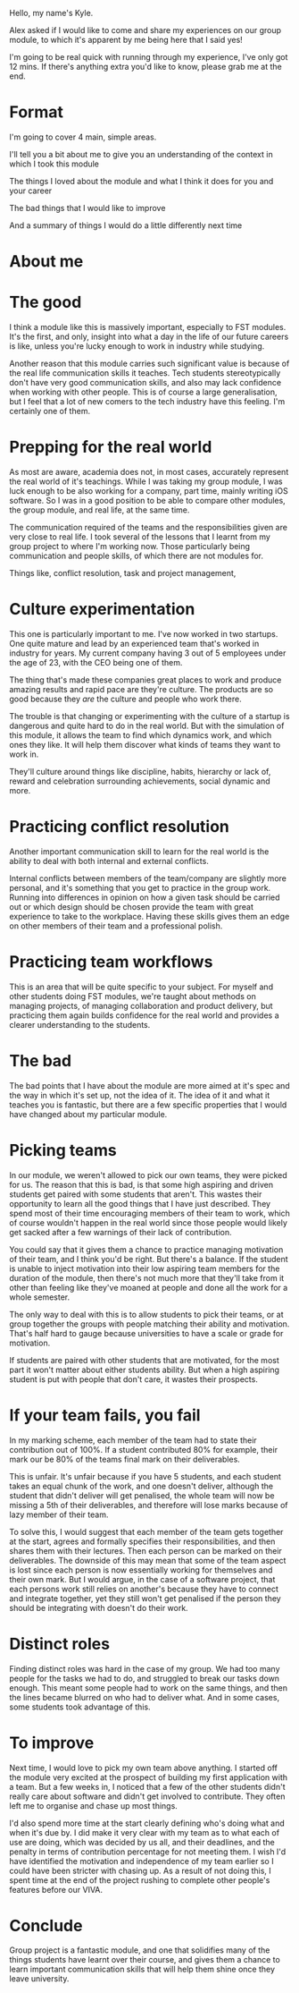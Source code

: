 Hello, my name's Kyle.

Alex asked if I would like to come and share my experiences on our group module, to which it's apparent by me being here that I said yes!

I'm going to be real quick with running through my experience, I've only got 12 mins. If there's anything extra you'd like to know, please grab me at the end.


# Format

I'm going to cover 4 main, simple areas.

I'll tell you a bit about me to give you an understanding of the context in which I took this module

The things I loved about the module and what I think it does for you and your career

The bad things that I would like to improve

And a summary of things I would do a little differently next time

# About me


# The good

I think a module like this is massively important, especially to FST modules. It's the first, and only, insight into what a day in the life of our future careers is like, unless you're lucky enough to work in industry while studying.

Another reason that this module carries such significant value is because of the real life communication skills it teaches. Tech students stereotypically don't have very good communication skills, and also may lack confidence when working with other people. This is of course a large generalisation, but I feel that a lot of new comers to the tech industry have this feeling. I'm certainly one of them.

# Prepping for the real world

As most are aware, academia does not, in most cases, accurately represent the real world of it's teachings. While I was taking my group module, I was luck enough to be also working for a company, part time, mainly writing iOS software. So I was in a good position to be able to compare other modules, the group module, and real life, at the same time.

The communication required of the teams and the responsibilities given are very close to real life. I took several of the lessons that I learnt from my group project to where I'm working now. Those particularly being communication and people skills, of which there are not modules for.

Things like, conflict resolution, task and project management, 

# Culture experimentation

This one is particularly important to me. I've now worked in two startups. One quite mature and lead by an experienced team that's worked in industry for years. My current company having 3 out of 5 employees under the age of 23, with the CEO being one of them.

The thing that's made these companies great places to work and produce amazing results and rapid pace are they're culture. The products are so good because they *are* the culture and people who work there.

The trouble is that changing or experimenting with the culture of a startup is dangerous and quite hard to do in the real world. But with the simulation of this module, it allows the team to find which dynamics work, and which ones they like. It will help them discover what kinds of teams they want to work in.

They'll culture around things like discipline, habits, hierarchy or lack of, reward and celebration surrounding achievements, social dynamic and more.

# Practicing conflict resolution

Another important communication skill to learn for the real world is the ability to deal with both internal and external conflicts. 

Internal conflicts between members of the team/company are slightly more personal, and it's something that you get to practice in the group work. Running into differences in opinion on how a given task should be carried out or which design should be chosen provide the team with great experience to take to the workplace. Having these skills gives them an edge on other members of their team and a professional polish. 

# Practicing team workflows

This is an area that will be quite specific to your subject. For myself and other students doing FST modules, we're taught about methods on managing projects, of managing collaboration and product delivery, but practicing them again builds confidence for the real world and provides a clearer understanding to the students.


# The bad

The bad points that I have about the module are more aimed at it's spec and the way in which it's set up, not the idea of it. The idea of it and what it teaches you is fantastic, but there are a few specific properties that I would have changed about my particular module.

# Picking teams

In our module, we weren't allowed to pick our own teams, they were picked for us. The reason that this is bad, is that some high aspiring and driven students get paired with some students that aren't. This wastes their opportunity to learn all the good things that I have just described. They spend most of their time encouraging members of their team to work, which of course wouldn't happen in the real world since those people would likely get sacked after a few warnings of their lack of contribution.

You could say that it gives them a chance to practice managing motivation of their team, and I think you'd be right. But there's a balance. If the student is unable to inject motivation into their low aspiring team members for the duration of the module, then there's not much more that they'll take from it other than feeling like they've moaned at people and done all the work for a whole semester.

The only way to deal with this is to allow students to pick their teams, or at group together the groups with people matching their ability and motivation. That's half hard to gauge because universities to have a scale or grade for motivation.

If students are paired with other students that are motivated, for the most part it won't matter about either students ability. But when a high aspiring student is put with people that don't care, it wastes their prospects.

# If your team fails, you fail

In my marking scheme, each member of the team had to state their contribution out of 100%. If a student contributed 80% for example, their mark our be 80% of the teams final mark on their deliverables.

This is unfair. It's unfair because if you have 5 students, and each student takes an equal chunk of the work, and one doesn't deliver, although the student that didn't deliver will get penalised, the whole team will now be missing a 5th of their deliverables, and therefore will lose marks because of lazy member of their team.

To solve this, I would suggest that each member of the team gets together at the start, agrees and formally specifies their responsibilities, and then shares them with their lectures. Then each person can be marked on their deliverables. The downside of this may mean that some of the team aspect is lost since each person is now essentially working for themselves and their own mark. But I would argue, in the case of a software project, that each persons work still relies on another's because they have to connect and integrate together, yet they still won't get penalised if the person they should be integrating with doesn't do their work.

# Distinct roles

Finding distinct roles was hard in the case of my group. We had too many people for the tasks we had to do, and struggled to break our tasks down enough. This meant some people had to work on the same things, and then the lines became blurred on who had to deliver what. And in some cases, some students took advantage of this.

# To improve

Next time, I would love to pick my own team above anything. I started off the module very excited at the prospect of building my first application with a team. But a few weeks in, I noticed that a few of the other students didn't really care about software and didn't get involved to contribute. They often left me to organise and chase up most things.

I'd also spend more time at the start clearly defining who's doing what and when it's due by. I did make it very clear with my team as to what each of use are doing, which was decided by us all, and their deadlines, and the penalty in terms of contribution percentage for not meeting them. I wish I'd have identified the motivation and independence of my team earlier so I could have been stricter with chasing up. As a result of not doing this, I spent time at the end of the project rushing to complete other people's features before our VIVA.

# Conclude

Group project is a fantastic module, and one that solidifies many of the things students have learnt over their course, and gives them a chance to learn important communication skills that will help them shine once they leave university.
